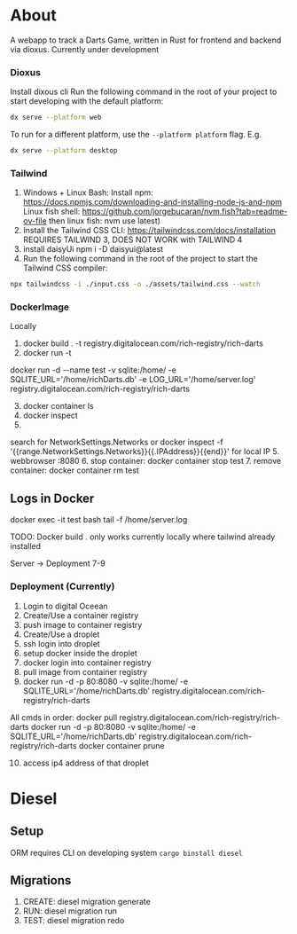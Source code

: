 # About

A webapp to track a Darts Game, written in Rust for frontend and backend via dioxus.
Currently under development


### Dioxus 

Install dixous cli
Run the following command in the root of your project to start developing with the default platform:

```bash
dx serve --platform web
```

To run for a different platform, use the `--platform platform` flag. E.g.
```bash
dx serve --platform desktop
```


### Tailwind
1. Windows + Linux Bash:
Install npm: https://docs.npmjs.com/downloading-and-installing-node-js-and-npm
Linux fish shell: https://github.com/jorgebucaran/nvm.fish?tab=readme-ov-file then linux fish: nvm use latest)
2. Install the Tailwind CSS CLI: https://tailwindcss.com/docs/installation REQUIRES TAILWIND 3, DOES NOT WORK with TAILWIND 4
3. install daisyUi npm i -D daisyui@latest
4. Run the following command in the root of the project to start the Tailwind CSS compiler:

```bash
npx tailwindcss -i ./input.css -o ./assets/tailwind.css --watch
```


### DockerImage
Locally
1. docker build . -t registry.digitalocean.com/rich-registry/rich-darts  
2. docker run -t <tag> 

docker run -d --name test -v sqlite:/home/ -e SQLITE_URL='/home/richDarts.db' -e LOG_URL='/home/server.log' registry.digitalocean.com/rich-registry/rich-darts

3. docker container ls  
3. docker inspect <containerId>
4. 
search for  NetworkSettings.Networks
or 
docker inspect -f '{{range.NetworkSettings.Networks}}{{.IPAddress}}{{end}}' <containerId>
for local IP
5. webbrowser <localIp>:8080 
6. stop container: docker container stop test
7. remove container: docker container rm test


## Logs in Docker 

docker exec -it test bash
tail -f /home/server.log

TODO: Docker build . only works currently locally where tailwind already installed

Server -> Deployment 7-9



### Deployment (Currently)
1. Login to digital Oceean
2. Create/Use a container registry
3. push image to container registry
4. Create/Use a droplet
5. ssh login into droplet 
6. setup docker inside the droplet
7. docker login into container registry
8. pull image from container registry
9. docker run -d -p 80:8080 -v sqlite:/home/ -e SQLITE_URL='/home/richDarts.db' registry.digitalocean.com/rich-registry/rich-darts

All cmds in order:
docker pull registry.digitalocean.com/rich-registry/rich-darts
docker run -d -p 80:8080 -v sqlite:/home/ -e SQLITE_URL='/home/richDarts.db' registry.digitalocean.com/rich-registry/rich-darts
docker container prune 


10. access ip4 address of that droplet



# Diesel

## Setup
ORM requires CLI on developing system
`cargo binstall diesel`

## Migrations
1. CREATE: diesel migration generate <migrationName>
2. RUN: diesel migration run
3. TEST: diesel migration redo





